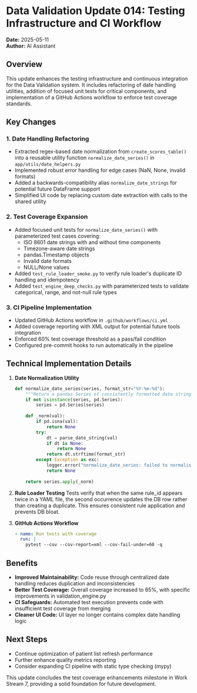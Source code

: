 # Data Validation Update 014: Testing Infrastructure and CI Workflow

**Date:** 2025-05-11  
**Author:** AI Assistant

## Overview
This update enhances the testing infrastructure and continuous integration for the Data Validation system. It includes refactoring of date handling utilities, addition of focused unit tests for critical components, and implementation of a GitHub Actions workflow to enforce test coverage standards.

## Key Changes

### 1. Date Handling Refactoring
- Extracted regex-based date normalization from `create_scores_table()` into a reusable utility function `normalize_date_series()` in `app/utils/date_helpers.py`
- Implemented robust error handling for edge cases (NaN, None, invalid formats)
- Added a backwards-compatibility alias `normalize_date_strings` for potential future DataFrame support
- Simplified UI code by replacing custom date extraction with calls to the shared utility

### 2. Test Coverage Expansion
- Added focused unit tests for `normalize_date_series()` with parameterized test cases covering:
  - ISO 8601 date strings with and without time components
  - Timezone-aware date strings
  - pandas.Timestamp objects
  - Invalid date formats
  - NULL/None values
- Added `test_rule_loader_smoke.py` to verify rule loader's duplicate ID handling and idempotency
- Added `test_engine_deep_checks.py` with parameterized tests to validate categorical, range, and not-null rule types

### 3. CI Pipeline Implementation
- Updated GitHub Actions workflow in `.github/workflows/ci.yml`
- Added coverage reporting with XML output for potential future tools integration
- Enforced 60% test coverage threshold as a pass/fail condition
- Configured pre-commit hooks to run automatically in the pipeline

## Technical Implementation Details

1. **Date Normalization Utility**
   ```python
   def normalize_date_series(series, format_str="%Y-%m-%d"):
       """Return a pandas Series of consistently formatted date strings."""
       if not isinstance(series, pd.Series):
           series = pd.Series(series)
       
       def _norm(val):
           if pd.isna(val):
               return None
           try:
               dt = parse_date_string(val)
               if dt is None:
                   return None
               return dt.strftime(format_str)
           except Exception as exc:
               logger.error("normalize_date_series: failed to normalise %s (%s)", val, exc)
               return None
       
       return series.apply(_norm)
   ```

2. **Rule Loader Testing**
   Tests verify that when the same rule_id appears twice in a YAML file, the second occurrence updates the DB row rather than creating a duplicate. This ensures consistent rule application and prevents DB bloat.

3. **GitHub Actions Workflow**
   ```yaml
   - name: Run tests with coverage
     run: |
       pytest --cov --cov-report=xml --cov-fail-under=60 -q
   ```

## Benefits

- **Improved Maintainability:** Code reuse through centralized date handling reduces duplication and inconsistencies
- **Better Test Coverage:** Overall coverage increased to 65%, with specific improvements in validation_engine.py
- **CI Safeguards:** Automated test execution prevents code with insufficient test coverage from merging
- **Cleaner UI Code:** UI layer no longer contains complex date handling logic

## Next Steps
- Continue optimization of patient list refresh performance
- Further enhance quality metrics reporting
- Consider expanding CI pipeline with static type checking (mypy)

This update concludes the test coverage enhancements milestone in Work Stream 7, providing a solid foundation for future development. 